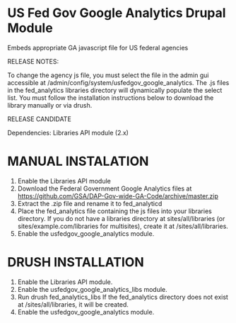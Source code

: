 US Fed Gov Google Analytics Drupal Module
=========================================

Embeds appropriate GA javascript file for US federal agencies

RELEASE NOTES:

To change the agency js file, you must select the file in the admin gui accessible at /admin/config/system/usfedgov_google_analytics. The .js files in the fed_analytics libraries directory will dynamically populate the select list. You must follow the installation instructions below to download the library manually or via drush.

RELEASE CANDIDATE

Dependencies: Libraries API module (2.x)

MANUAL INSTALATION
==================
1. Enable the Libraries API module
2. Download the Federal Government Google Analytics files at https://github.com/GSA/DAP-Gov-wide-GA-Code/archive/master.zip
3. Extract the .zip file and rename it to fed_analyticd
4. Place the fed_analytics file containing the js files into your libraries directory. If you do not have a libraries directory at sites/all/libraries (or sites/example.com/libraries for multisites), create it at /sites/all/libraries.
5. Enable the usfedgov_google_analytics module.

DRUSH INSTALLATION
==================
1. Enable the Libraries API module.
2. Enable the usfedgov_google_analytics_libs module.
3. Run drush fed_analytics_libs If the fed_analytics directory does not exist at /sites/all/libraries, it will be created.
4. Enable the usfedgov_google_analytics module.


